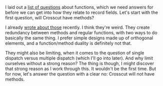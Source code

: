 I laid out a [list of questions](/daily/2025-06-11) about functions, which we
need answers for before we can get into how they relate to record fields. Let's
start with the first question, will Crosscut have methods?

I already [wrote about those](/daily/2025-05-25) recently. I think they're
weird. They create redundancy between methods and regular functions, with two
ways to do basically the same thing. I prefer simple designs made up of
orthogonal elements, and a function/method duality is definitely not that.

They might also be limiting, when it comes to the question of single dispatch
versus multiple dispatch (which I'll go into later). And why limit ourselves
without a strong reason? The thing is though, I might discover that strong
reason as I work through this. It wouldn't be the first time. But for now, let's
answer the question with a clear no: Crosscut will not have methods.
